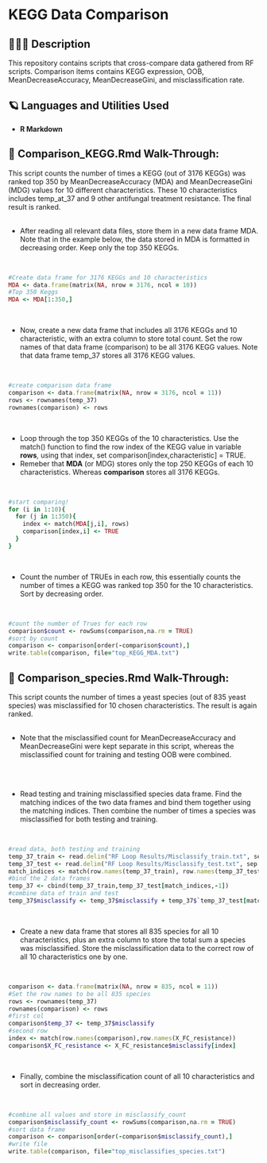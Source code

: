 <h1>KEGG Data Comparison</h1>

<h2>👩🏻‍💻 Description</h2>
This repository contains scripts that cross-compare data gathered from RF scripts. Comparison items contains KEGG expression, OOB, MeanDecreaseAccuracy, MeanDecreaseGini, and misclassification rate.
<br />

<h2>🪐 Languages and Utilities Used</h2>

- <b>R Markdown</b>

<h2>🦠 Comparison_KEGG.Rmd Walk-Through:</h2>
This script counts the number of times a KEGG (out of 3176 KEGGs) was ranked top 350 by MeanDecreaseAccuracy (MDA) and MeanDecreaseGini (MDG) values for 10 different characteristics. These 10 characteristics includes temp_at_37 and 9 other antifungal treatment resistance. The final result is ranked. 

<br/>
<br />

- After reading all relevant data files, store them in a new data frame MDA. Note that in the example below, the data stored in MDA is formatted in decreasing order. Keep only the top 350 KEGGs. 

<br/>

```ruby
#Create data frame for 3176 KEGGs and 10 characteristics
MDA <- data.frame(matrix(NA, nrow = 3176, ncol = 10))
#Top 350 Keggs
MDA <- MDA[1:350,]
```

<br/>

- Now, create a new data frame that includes all 3176 KEGGs and 10 characteristic, with an extra column to store total count. Set the row names of that data frame (comparison) to be all 3176 KEGG values. Note that data frame temp_37 stores all 3176 KEGG values.

<br/> 

 ```ruby
#create comparison data frame
comparison <- data.frame(matrix(NA, nrow = 3176, ncol = 11))
rows <- rownames(temp_37)
rownames(comparison) <- rows
```

<br/>

- Loop through the top 350 KEGGs of the 10 characteristics. Use the match() function to find the row index of the KEGG value in variable <b>rows</b>, using that index, set comparison[index,characteristic] = TRUE.
- Remeber that <b>MDA</b> (or MDG) stores only the top 250 KEGGs of each 10 characteristics. Whereas <b>comparison</b> stores all 3176 KEGGs.

<br/>

```ruby
#start comparing!
for (i in 1:10){
  for (j in 1:350){
    index <- match(MDA[j,i], rows)
    comparison[index,i] <- TRUE
  }
}
```

<br/>

- Count the number of TRUEs in each row, this essentially counts the number of times a KEGG was ranked top 350 for the 10 characteristics. Sort by decreasing order. 

<br/>

```ruby
#count the number of Trues for each row
comparison$count <- rowSums(comparison,na.rm = TRUE)
#sort by count
comparison <- comparison[order(-comparison$count),]
write.table(comparison, file="top_KEGG_MDA.txt")
```

<h2>🦠 Comparison_species.Rmd Walk-Through:</h2>
This script counts the number of times a yeast species (out of 835 yeast species) was misclassified for 10 chosen characteristics. The result is again ranked. 

<br/>
<br/>

- Note that the misclassified count for MeanDecreaseAccuracy and MeanDecreaseGini were kept separate in this script, whereas the misclassified count for training and testing OOB were combined. 

<br/>
<br/>

- Read testing and training misclassified species data frame. Find the matching indices of the two data frames and bind them together using the matching indices. Then combine the number of times a species was misclassified for both testing and training.

<br/>

```ruby
#read data, both testing and training
temp_37_train <- read.delim("RF Loop Results/Misclassify_train.txt", sep = " ", header = T)
temp_37_test <- read.delim("RF Loop Results/Misclassify_test.txt", sep = " ", header = T)
match_indices <- match(row.names(temp_37_train), row.names(temp_37_test))
#bind the 2 data frames
temp_37 <- cbind(temp_37_train,temp_37_test[match_indices,-1])
#combine data of train and test
temp_37$misclassify <- temp_37$misclassify + temp_37$`temp_37_test[match_indices, -1]`
```

<br/>

- Create a new data frame that stores all 835 species for all 10 characteristics, plus an extra column to store the total sum a species was misclassified. Store the misclassification data to the correct row of all 10 characteristics one by one. 

<br/>

```ruby
comparison <- data.frame(matrix(NA, nrow = 835, ncol = 11))
#Set the row names to be all 835 species
rows <- rownames(temp_37)
rownames(comparison) <- rows
#first col
comparison$temp_37 <- temp_37$misclassify
#second row
index <- match(row.names(comparison),row.names(X_FC_resistance))
comparison$X_FC_resistance <- X_FC_resistance$misclassify[index]
```
<br/>

- Finally, combine the misclassification count of all 10 characteristics and sort in decreasing order.

<br/>

```ruby
#combine all values and store in misclassify_count
comparison$misclassify_count <- rowSums(comparison,na.rm = TRUE)
#sort data frame
comparison <- comparison[order(-comparison$misclassify_count),]
#write file
write.table(comparison, file="top_misclassifies_species.txt")
```
